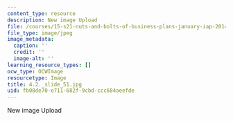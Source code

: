 ```yaml
---
content_type: resource
description: New image Upload
file: /courses/15-s21-nuts-and-bolts-of-business-plans-january-iap-2014/fb08de70e711682f9cbdccc684aeefde_4.2._slide_51.jpg
file_type: image/jpeg
image_metadata:
  caption: ''
  credit: ''
  image-alt: ''
learning_resource_types: []
ocw_type: OCWImage
resourcetype: Image
title: 4.2._slide_51.jpg
uid: fb08de70-e711-682f-9cbd-ccc684aeefde
---
```

New image Upload

